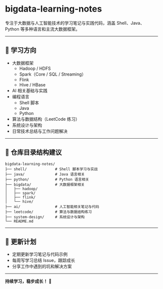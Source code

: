 # bigdata-learning-notes

专注于大数据与人工智能技术的学习笔记与实践代码，涵盖 Shell、Java、Python 等多种语言和主流大数据框架。

---

## 🚀 学习方向

- 大数据框架
  - Hadoop / HDFS
  - Spark（Core / SQL / Streaming）
  - Flink
  - Hive / HBase
- AI 相关基础与实践
- 编程语言
  - Shell 脚本
  - Java
  - Python
- 算法与数据结构（LeetCode 练习）
- 系统设计与架构
- 日常技术总结与工作问题解决

---

## 📂 仓库目录结构建议

```
bigdata-learning-notes/
├── shell/             # Shell 脚本学习与实战
├── java/              # Java 语言相关
├── python/            # Python 语言相关
├── bigdata/           # 大数据框架相关
│   ├── hadoop/
│   ├── spark/
│   ├── flink/
│   └── hive/
├── ai/                # 人工智能相关笔记与代码
├── leetcode/          # 算法与数据结构练习
├── system-design/     # 系统设计与架构
└── README.md
```

---

## 📝 更新计划

- 定期更新学习笔记与代码示例  
- 每周写学习总结 Issue，跟踪成长  
- 分享工作中遇到的坑和解决方案

---

**持续学习，稳步成长！** 🚀
